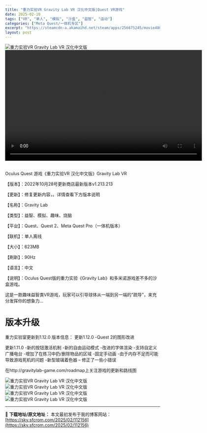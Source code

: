 ```yaml
---
title: "重力实验VR Gravity Lab VR 汉化中文版|Quest VR游戏"
date: 2025-02-10
tags: ["VR", "单人", "模拟", "沙盒", "益智", "运动"]
categories: ["Meta Quest/一体机专区"]
excerpt: "https://steamcdn-a.akamaihd.net/steam/apps/256675245/movie480.webm &nbsp; Oculus Quest 游戏《重力实验VR 汉化中文版》Gravity Lab VR 【版本】：2022年10月28号更新商店最新版本v1.213.2&hellip;"
layout: post
---
```


<img title="1-52.webp" src="https://sky.sfcrom.com/wp-content/uploads/2025/02/20250210_67aa13eb3ede7.webp" alt="重力实验VR Gravity Lab VR 汉化中文版" />
<div style="width: 640px;"><video preload="metadata" controls="controls" width="640" height="360"><source type="video/webm" src="https://steamcdn-a.akamaihd.net/steam/apps/256675245/movie480.webm?_=1" />https://steamcdn-a.akamaihd.net/steam/apps/256675245/movie480.webm</video></div>
&nbsp;

Oculus Quest 游戏《重力实验VR 汉化中文版》Gravity Lab VR

【版本】：2022年10月28号更新商店最新版本v1.213.213

【更新】：修复更新内容，。详情查看下方版本说明

【名称】：Gravity Lab

【类型】：益智、模拟、趣味、烧脑

【平台】：Quest、Quest 2、Meta Quest Pro（一体机版本）

【联机】：单人离线

【大小】：623MB

【刷新】：90Hz

【语言】：中文

【说明】：Oculus Quest版的重力实验《Gravity Lab》和多米诺游戏差不多的沙盒游戏。

这是一款趣味益智类VR游戏，玩家可以引导球体从一端到另一端的“疏导”，来充分发挥你的想象力…
<h1>版本升级</h1>
重力实验室更新到1.12.0
版本信息：
更新1.12.0
-Quest 2的图形改进

更新1.11.0
-新的按钮激活机制
-新的自由运动模式
-改进的字体渲染
-支持自定义广播电台
-增加了在练习中扔/删除物品的区域
-固定手动画
-由于内存不足而可能导致游戏死机的问题
-新型玻璃着色器
– 修正了一些小错误

在http://gravitylab-game.com/roadmap上关注游戏的更新和路线图

<img title="ss_3bd653fdbdf1264d1e3f16f4ba8af68e215838f7.1920x1080.webp" src="https://sky.sfcrom.com/wp-content/uploads/2025/02/20250210_67aa13ed2a858.webp" alt="重力实验VR Gravity Lab VR 汉化中文版" />
<img title="ss_c80ddf66a1284c8a2f17160cdd1d3c00c120f2ca.1920x1080.webp" src="https://sky.sfcrom.com/wp-content/uploads/2025/02/20250210_67aa13eea33e0.webp" alt="重力实验VR Gravity Lab VR 汉化中文版" />
<img title="ss_cd30e46abb845f06018b4a5cf076010dad4577bf.1920x1080.webp" src="https://sky.sfcrom.com/wp-content/uploads/2025/02/20250210_67aa13f0154ba.webp" alt="重力实验VR Gravity Lab VR 汉化中文版" />
<img title="ss_d080b3f06005cbe7f290fa4e2396147703a8f069.1920x1080.webp" src="https://sky.sfcrom.com/wp-content/uploads/2025/02/20250210_67aa13f1ee0c2.webp" alt="重力实验VR Gravity Lab VR 汉化中文版" />

---
📖 **下载地址/原文地址：** 本文最初发布于我的博客网站：[https://sky.sfcrom.com/2025/02/112156](https://sky.sfcrom.com/2025/02/112156)
